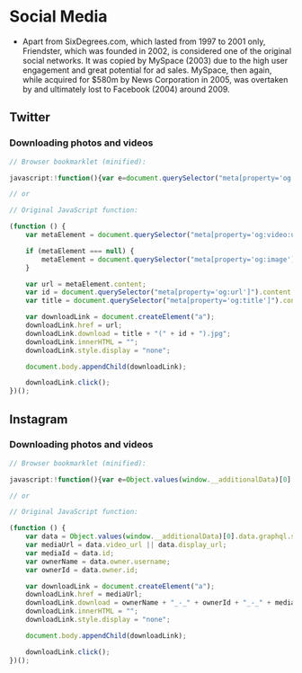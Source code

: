 # Social Media

 * Apart from SixDegrees.com, which lasted from 1997 to 2001 only, Friendster, which was founded in 2002, is considered one of the original social networks. It was copied by MySpace (2003) due to the high user engagement and great potential for ad sales. MySpace, then again, while acquired for $580m by News Corporation in 2005, was overtaken by and ultimately lost to Facebook (2004) around 2009.

## Twitter

### Downloading photos and videos

```javascript
// Browser bookmarklet (minified):

javascript:!function(){var e=document.querySelector("meta[property='og:video:url']");null===e&&(e=document.querySelector("meta[property='og:image']"));var t=e.content,o=document.querySelector("meta[property='og:url']").content.split("/").pop(),r=document.querySelector("meta[property='og:title']").content.replace(" on Twitter",""),n=document.createElement("a");n.href=t,n.download=r+"("+o+").jpg",n.innerHTML="",n.style.display="none",document.body.appendChild(n),n.click()}();

// or

// Original JavaScript function:

(function () {
    var metaElement = document.querySelector("meta[property='og:video:url']");

    if (metaElement === null) {
        metaElement = document.querySelector("meta[property='og:image']");
    }

    var url = metaElement.content;
    var id = document.querySelector("meta[property='og:url']").content.split("/").pop();
    var title = document.querySelector("meta[property='og:title']").content.replace(" on Twitter", "");

    var downloadLink = document.createElement("a");
    downloadLink.href = url;
    downloadLink.download = title + "(" + id + ").jpg";
    downloadLink.innerHTML = "";
    downloadLink.style.display = "none";

    document.body.appendChild(downloadLink);

    downloadLink.click();
})();
```

## Instagram

### Downloading photos and videos

```javascript
// Browser bookmarklet (minified):

javascript:!function(){var e=Object.values(window.__additionalData)[0].data.graphql.shortcode_media,d=e.video_url||e.display_url,a=e.id,n=e.owner.username,o=e.owner.id,i=document.createElement("a");i.href=d,i.download=n+"_-_"+o+"_-_"+a+".jpg",i.innerHTML="",i.style.display="none",document.body.appendChild(i),i.click()}();

// or

// Original JavaScript function:

(function () {
    var data = Object.values(window.__additionalData)[0].data.graphql.shortcode_media;
    var mediaUrl = data.video_url || data.display_url;
    var mediaId = data.id;
    var ownerName = data.owner.username;
    var ownerId = data.owner.id;

    var downloadLink = document.createElement("a");
    downloadLink.href = mediaUrl;
    downloadLink.download = ownerName + "_-_" + ownerId + "_-_" + mediaId + ".jpg";
    downloadLink.innerHTML = "";
    downloadLink.style.display = "none";

    document.body.appendChild(downloadLink);

    downloadLink.click();
})();
```
